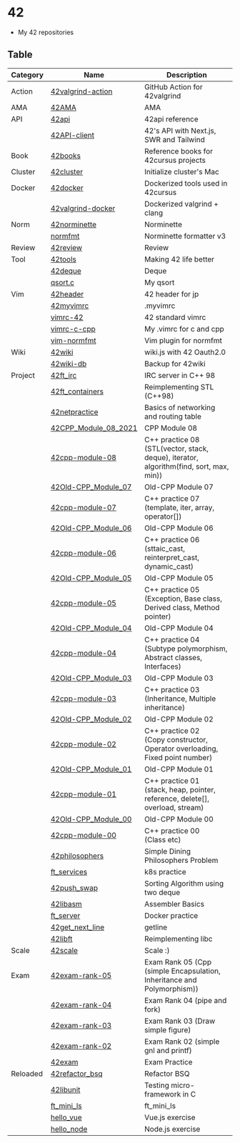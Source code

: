 # 42
- My 42 repositories

## Table

| Category | Name                                                                       | Description                                                                               |
|----------|----------------------------------------------------------------------------|-------------------------------------------------------------------------------------------|
| Action   | [42valgrind-action](https://github.com/solareenlo/42valgrind-action)       | GitHub Action for 42valgrind                                                              |
| AMA      | [42AMA](https://github.com/solareenlo/42AMA)                               | AMA                                                                                       |
| API      | [42api](https://github.com/solareenlo/42api)                               | 42api reference                                                                           |
|          | [42API-client](https://github.com/solareenlo/42API-client)                 | 42's API with Next.js, SWR and Tailwind                                                   |
| Book     | [42books](https://github.com/solareenlo/42books)                           | Reference books for 42cursus projects                                                     |
| Cluster  | [42cluster](https://github.com/solareenlo/42cluster)                       | Initialize cluster's Mac                                                                  |
| Docker   | [42docker](https://github.com/solareenlo/42docker)                         | Dockerized tools used in 42cursus                                                         |
|          | [42valgrind-docker](https://github.com/solareenlo/42valgrind-docker)       | Dockerized valgrind + clang                                                               |
| Norm     | [42norminette](https://github.com/solareenlo/42norminette)                 | Norminette                                                                                |
|          | [normfmt](https://github.com/solareenlo/normfmt)                           | Norminette formatter v3                                                                   |
| Review   | [42review](https://github.com/solareenlo/42review)                         | Review                                                                                    |
| Tool     | [42tools](https://github.com/solareenlo/42tools)                           | Making 42 life better                                                                     |
|          | [42deque](https://github.com/solareenlo/42deque)                           | Deque                                                                                     |
|          | [qsort.c](https://github.com/solareenlo/qsort.c)                           | My qsort                                                                                  |
| Vim      | [42header](https://github.com/solareenlo/42header)                         | 42 header for jp                                                                          |
|          | [42myvimrc](https://github.com/solareenlo/42myvimrc)                       | .myvimrc                                                                                  |
|          | [vimrc-42](https://github.com/solareenlo/vimrc-42)                         | 42 standard vimrc                                                                         |
|          | [vimrc-c-cpp](https://github.com/solareenlo/vimrc-c-cpp)                   | My .vimrc for c and cpp                                                                   |
|          | [vim-normfmt](https://github.com/solareenlo/vim-normfmt)                   | Vim plugin for normfmt                                                                    |
| Wiki     | [42wiki](https://github.com/solareenlo/42wiki)                             | wiki.js with 42 Oauth2.0                                                                  |
|          | [42wiki-db](https://github.com/solareenlo/42wiki-db)                       | Backup for 42wiki                                                                         |
| Project  | [42ft_irc](https://github.com/solareenlo/42ft_irc)                         | IRC server in C++ 98                                                                      |
|          | [42ft_containers](https://github.com/solareenlo/42ft_containers)           | Reimplementing STL (C++98)                                                                |
|          | [42netpractice](https://github.com/solareenlo/42netpractice)               | Basics of networking and routing table                                                    |
|          | [42CPP_Module_08_2021](https://github.com/solareenlo/42CPP_Module_08_2021) | CPP Module 08                                                                             |
|          | [42cpp-module-08](https://github.com/solareenlo/42cpp-module-08)           | C++ practice 08<br>(STL(vector, stack, deque), iterator, algorithm(find, sort, max, min)) |
|          | [42Old-CPP_Module_07](https://github.com/solareenlo/42Old-CPP_Module_07)   | Old-CPP Module 07                                                                         |
|          | [42cpp-module-07](https://github.com/solareenlo/42cpp-module-07)           | C++ practice 07<br>(template, iter, array, operator[])                                    |
|          | [42Old-CPP_Module_06](https://github.com/solareenlo/42Old-CPP_Module_06)   | Old-CPP Module 06                                                                         |
|          | [42cpp-module-06](https://github.com/solareenlo/42cpp-module-06)           | C++ practice 06<br>(sttaic_cast, reinterpret_cast, dynamic_cast)                          |
|          | [42Old-CPP_Module_05](https://github.com/solareenlo/42Old-CPP_Module_05)   | Old-CPP Module 05                                                                         |
|          | [42cpp-module-05](https://github.com/solareenlo/42cpp-module-05)           | C++ practice 05<br>(Exception, Base class, Derived class, Method pointer)                 |
|          | [42Old-CPP_Module_04](https://github.com/solareenlo/42Old-CPP_Module_04)   | Old-CPP Module 04                                                                         |
|          | [42cpp-module-04](https://github.com/solareenlo/42cpp-module-04)           | C++ practice 04<br>(Subtype polymorphism, Abstract classes, Interfaces)                   |
|          | [42Old-CPP_Module_03](https://github.com/solareenlo/42Old-CPP_Module_03)   | Old-CPP Module 03                                                                         |
|          | [42cpp-module-03](https://github.com/solareenlo/42cpp-module-03)           | C++ practice 03<br>(Inheritance, Multiple inheritance)                                    |
|          | [42Old-CPP_Module_02](https://github.com/solareenlo/42Old-CPP_Module_02)   | Old-CPP Module 02                                                                         |
|          | [42cpp-module-02](https://github.com/solareenlo/42cpp-module-02)           | C++ practice 02<br>(Copy constructor, Operator overloading, Fixed point number)           |
|          | [42Old-CPP_Module_01](https://github.com/solareenlo/42Old-CPP_Module_01)   | Old-CPP Module 01                                                                         |
|          | [42cpp-module-01](https://github.com/solareenlo/42cpp-module-01)           | C++ practice 01<br>(stack, heap, pointer, reference, delete[], overload, stream)          |
|          | [42Old-CPP_Module_00](https://github.com/solareenlo/42Old-CPP_Module_00)   | Old-CPP Module 00                                                                         |
|          | [42cpp-module-00](https://github.com/solareenlo/42cpp-module-00)           | C++ practice 00<br>(Class etc)                                                            |
|          | [42philosophers](https://github.com/solareenlo/42philosophers)             | Simple Dining Philosophers Problem                                                        |
|          | [ft_services](https://github.com/solareenlo/ft_services)                   | k8s practice                                                                              |
|          | [42push_swap](https://github.com/solareenlo/42push_swap)                   | Sorting Algorithm using two deque                                                         |
|          | [42libasm](https://github.com/solareenlo/42libasm)                         | Assembler Basics                                                                          |
|          | [ft_server](https://github.com/solareenlo/ft_server)                       | Docker practice                                                                           |
|          | [42get_next_line](https://github.com/solareenlo/42get_next_line)           | getline                                                                                   |
|          | [42libft](https://github.com/solareenlo/42libft)                           | Reimplementing libc                                                                       |
| Scale    | [42scale](https://github.com/solareenlo/42scale)                           | Scale :)                                                                                  |
| Exam     | [42exam-rank-05](https://github.com/solareenlo/42exam-rank-05)             | Exam Rank 05 (Cpp (simple Encapsulation, Inheritance and Polymorphism))                   |
|          | [42exam-rank-04](https://github.com/solareenlo/42exam-rank-04)             | Exam Rank 04 (pipe and fork)                                                              |
|          | [42exam-rank-03](https://github.com/solareenlo/42exam-rank-03)             | Exam Rank 03 (Draw simple figure)                                                         |
|          | [42exam-rank-02](https://github.com/solareenlo/42exam-rank-02)             | Exam Rank 02 (simple gnl and printf)                                                      |
|          | [42exam](https://github.com/solareenlo/42exam)                             | Exam Practice                                                                             |
| Reloaded | [42refactor_bsq](https://github.com/solareenlo/42refactor_bsq)             | Refactor BSQ                                                                              |
|          | [42libunit](https://github.com/solareenlo/42libunit)                       | Testing micro-framework in C                                                              |
|          | [ft_mini_ls](https://github.com/solareenlo/ft_mini_ls)                     | ft_mini_ls                                                                                |
|          | [hello_vue](https://github.com/solareenlo/hello_vue)                       | Vue.js exercise                                                                           |
|          | [hello_node](https://github.com/solareenlo/hello_node)                     | Node.js exercise                                                                          |
